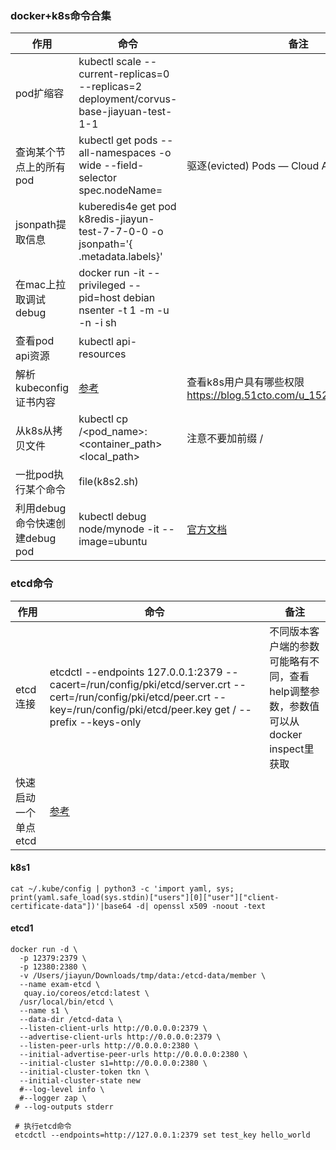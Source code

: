 ### docker+k8s命令合集

| 作用                     | 命令                                                                                       | 备注                                                                                     |
|------------------------|------------------------------------------------------------------------------------------|----------------------------------------------------------------------------------------|
| pod扩缩容                 | kubectl scale --current-replicas=0  --replicas=2 deployment/corvus-base-jiayuan-test-1-1 |                                                                                        |
| 查询某个节点上的所有pod          | kubectl get pods --all-namespaces -o wide --field-selector spec.nodeName=<node>          | 驱逐(evicted) Pods &mdash; Cloud Atlas 0.1 文档                                            |
| jsonpath提取信息           | kuberedis4e get pod  k8redis-jiayun-test-7-7-0-0 -o jsonpath='{ .metadata.labels}'       |                                                                                        |
| 在mac上拉取调试debug         | docker run -it --privileged --pid=host debian nsenter -t 1 -m -u -n -i sh                |                                                                                        |
| 查看pod api资源            | kubectl api-resources                                                                    |                                                                                        |
| 解析kubeconfig证书内容       | [参考](#k8s1)                                                                              | 查看k8s用户具有哪些权限 https://blog.51cto.com/u_15287666/5805955                                |
| 从k8s从拷贝文件              | kubectl cp <namespace>/<pod_name>:<container_path> <local_path>                          | 注意不要加前缀 /                                                                              |
| 一批pod执行某个命令            | file(k8s2.sh)                                                                            |                                                                                        |
| 利用debug命令快速创建debug pod | kubectl debug node/mynode -it --image=ubuntu                                             | [官方文档](https://kubernetes.io/zh-cn/docs/tasks/debug/debug-cluster/kubectl-node-debug/) |

### etcd命令

| 作用           | 命令                                                                                                                                                                               | 备注                                                  |
|--------------|----------------------------------------------------------------------------------------------------------------------------------------------------------------------------------|-----------------------------------------------------|
| etcd连接       | etcdctl  --endpoints 127.0.0.1:2379 --cacert=/run/config/pki/etcd/server.crt --cert=/run/config/pki/etcd/peer.crt --key=/run/config/pki/etcd/peer.key get / --prefix --keys-only | 不同版本客户端的参数可能略有不同，查看help调整参数，参数值可以从docker inspect里获取 |
| 快速启动一个单点etcd | [参考](#etcd1)                                                                                                                                                                     |                                                     |

#### k8s1

```shell
cat ~/.kube/config | python3 -c 'import yaml, sys; print(yaml.safe_load(sys.stdin)["users"][0]["user"]["client-certificate-data"])'|base64 -d| openssl x509 -noout -text
```

#### etcd1

```shell
docker run -d \
  -p 12379:2379 \
  -p 12380:2380 \
  -v /Users/jiayun/Downloads/tmp/data:/etcd-data/member \
  --name exam-etcd \
   quay.io/coreos/etcd:latest \
  /usr/local/bin/etcd \
  --name s1 \
  --data-dir /etcd-data \
  --listen-client-urls http://0.0.0.0:2379 \
  --advertise-client-urls http://0.0.0.0:2379 \
  --listen-peer-urls http://0.0.0.0:2380 \
  --initial-advertise-peer-urls http://0.0.0.0:2380 \
  --initial-cluster s1=http://0.0.0.0:2380 \
  --initial-cluster-token tkn \
  --initial-cluster-state new
  #--log-level info \
  #--logger zap \
 # --log-outputs stderr
 
 # 执行etcd命令
 etcdctl --endpoints=http://127.0.0.1:2379 set test_key hello_world
```
